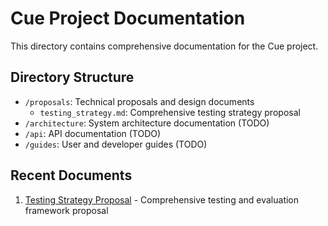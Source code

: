 # Cue Project Documentation

This directory contains comprehensive documentation for the Cue project.

## Directory Structure

- `/proposals`: Technical proposals and design documents
  - `testing_strategy.md`: Comprehensive testing strategy proposal
- `/architecture`: System architecture documentation (TODO)
- `/api`: API documentation (TODO)
- `/guides`: User and developer guides (TODO)

## Recent Documents

1. [Testing Strategy Proposal](proposals/testing_strategy.md) - Comprehensive testing and evaluation framework proposal